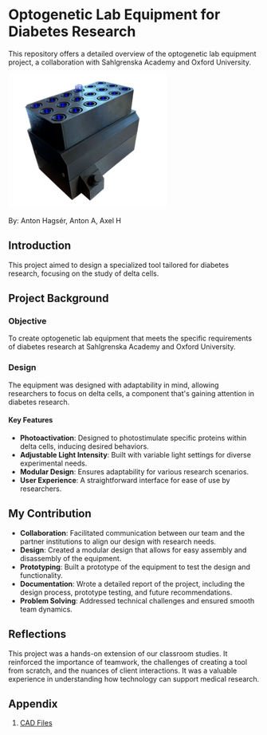 # Optogenetic Lab Equipment for Diabetes Research

This repository offers a detailed overview of the optogenetic lab equipment project, a collaboration with Sahlgrenska Academy and Oxford University.

![Image of prototype](image-1.png)

By: Anton Hagsér, Anton A, Axel H

## Introduction

This project aimed to design a specialized tool tailored for diabetes research, focusing on the study of delta cells.

## Project Background

### Objective

To create optogenetic lab equipment that meets the specific requirements of diabetes research at Sahlgrenska Academy and Oxford University.

### Design

The equipment was designed with adaptability in mind, allowing researchers to focus on delta cells, a component that's gaining attention in diabetes research.

#### Key Features

- **Photoactivation**: Designed to photostimulate specific proteins within delta cells, inducing desired behaviors.
- **Adjustable Light Intensity**: Built with variable light settings for diverse experimental needs.
- **Modular Design**: Ensures adaptability for various research scenarios.
- **User Experience**: A straightforward interface for ease of use by researchers.

## My Contribution

- **Collaboration**: Facilitated communication between our team and the partner institutions to align our design with research needs.
- **Design**: Created a modular design that allows for easy assembly and disassembly of the equipment.
- **Prototyping**: Built a prototype of the equipment to test the design and functionality.
- **Documentation**: Wrote a detailed report of the project, including the design process, prototype testing, and future recommendations.
- **Problem Solving**: Addressed technical challenges and ensured smooth team dynamics.

## Reflections

This project was a hands-on extension of our classroom studies. It reinforced the importance of teamwork, the challenges of creating a tool from scratch, and the nuances of client interactions. It was a valuable experience in understanding how technology can support medical research.

## Appendix

1. [CAD Files](./Appendix/GA.f3z)
